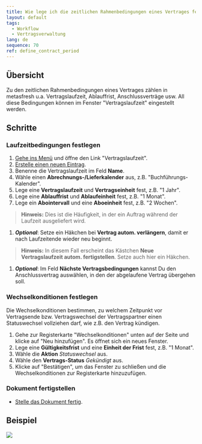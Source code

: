 ```yaml
---
title: Wie lege ich die zeitlichen Rahmenbedingungen eines Vertrages fest?
layout: default
tags:
  - Workflow
  - Vertragsverwaltung
lang: de
sequence: 70
ref: define_contract_period
---
```


## Übersicht
Zu den zeitlichen Rahmenbedingungen eines Vertrages zählen in metasfresh u.a. Vertragslaufzeit, Ablauffrist, Anschlussverträge usw. All diese Bedingungen können im Fenster "Vertragslaufzeit" eingestellt werden.

## Schritte

### Laufzeitbedingungen festlegen
1. [Gehe ins Menü](Menu) und öffne den Link "Vertragslaufzeit".
1. [Erstelle einen neuen Eintrag](Neuer_Datensatz_Fenster_Webui).
1. Benenne die Vertragslaufzeit im Feld **Name**.
1. Wähle einen **Abrechnungs-/Lieferkalender** aus, z.B. "Buchführungs-Kalender".
1. Lege eine **Vertragslaufzeit** und **Vertragseinheit** fest, z.B. "1 Jahr".
1. Lege eine **Ablauffrist** und **Ablaufeinheit** fest, z.B. "1 Monat".
1. Lege ein **Abointervall** und eine **Aboeinheit** fest, z.B. "2 Wochen".
 >**Hinweis:** Dies ist die Häufigkeit, in der ein Auftrag während der Laufzeit ausgeliefert wird.

1. ***Optional***: Setze ein Häkchen bei **Vertrag autom. verlängern**, damit er nach Laufzeitende wieder neu beginnt.
 >**Hinweis:** In diesem Fall erscheint das Kästchen **Neue Vertragslaufzeit autom. fertigstellen**. Setze auch hier ein Häkchen.

1. ***Optional***: Im Feld **Nächste Vertragsbedingungen** kannst Du den Anschlussvertrag auswählen, in den der abgelaufene Vertrag übergehen soll.

### Wechselkonditionen festlegen
Die Wechselkonditionen bestimmen, zu welchem Zeitpunkt vor Vertragsende bzw. Vertragswechsel der Vertragspartner einen Statuswechsel vollziehen darf, wie z.B. den Vertrag kündigen.

1. Gehe zur Registerkarte "Wechselkonditionen" unten auf der Seite und klicke auf "Neu hinzufügen". Es öffnet sich ein neues Fenster.
1. Lege eine **Gültigkeitsfrist** und eine **Einheit der Frist** fest, z.B. "1 Monat".
1. Wähle die **Aktion** *Statuswechsel* aus.
1. Wähle den **Vertrags-Status** *Gekündigt* aus.
1. Klicke auf "Bestätigen", um das Fenster zu schließen und die Wechselkonditionen zur Registerkarte hinzuzufügen.

### Dokument fertigstellen
- [Stelle das Dokument fertig](BelegverarbeitungFertigstellen).

## Beispiel
![](assets/Vertragslaufzeit_definieren.gif)
